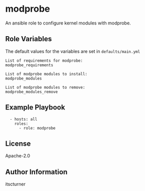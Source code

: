 modprobe
========

An ansible role to configure kernel modules with modprobe.

Role Variables
--------------
The default values for the variables are set in `defaults/main.yml`
```
List of requirements for modprobe:
modprobe_requirements

List of modprobe modules to install:
modprobe_modules

List of modprobe modules to remove:
modprobe_modules_remove
```

Example Playbook
----------------
```
  - hosts: all
    roles:
      - role: modprobe
```

License
-------

Apache-2.0

Author Information
------------------

itscturner
